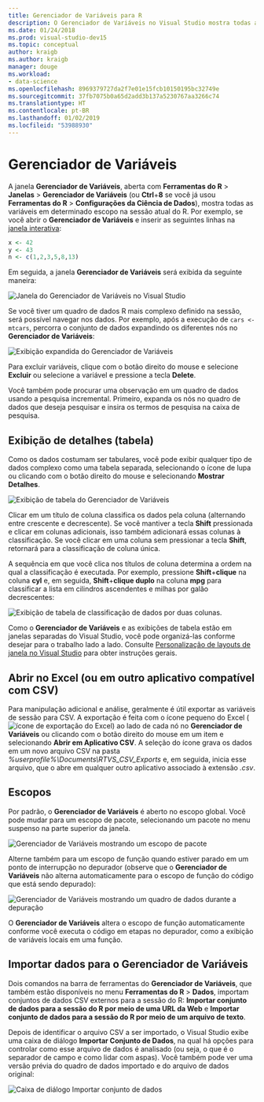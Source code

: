 ```yaml
---
title: Gerenciador de Variáveis para R
description: O Gerenciador de Variáveis no Visual Studio mostra todas as variáveis em um determinado escopo na sessão atual de R.
ms.date: 01/24/2018
ms.prod: visual-studio-dev15
ms.topic: conceptual
author: kraigb
ms.author: kraigb
manager: douge
ms.workload:
- data-science
ms.openlocfilehash: 8969379727da2f7e01e15fcb10150195bc32749e
ms.sourcegitcommit: 37fb7075b0a65d2add3b137a5230767aa3266c74
ms.translationtype: HT
ms.contentlocale: pt-BR
ms.lasthandoff: 01/02/2019
ms.locfileid: "53988930"
---
```

# <a name="variable-explorer"></a>Gerenciador de Variáveis

A janela **Gerenciador de Variáveis**, aberta com **Ferramentas do R** > **Janelas** > **Gerenciador de Variáveis** (ou **Ctrl**+**8** se você já usou **Ferramentas do R** > **Configurações da Ciência de Dados**), mostra todas as variáveis em determinado escopo na sessão atual do R. Por exemplo, se você abrir o **Gerenciador de Variáveis** e inserir as seguintes linhas na [janela interativa](interactive-repl-for-r-in-visual-studio.md):

```R
x <- 42
y <- 43
n <- c(1,2,3,5,8,13)
```

Em seguida, a janela **Gerenciador de Variáveis** será exibida da seguinte maneira:

![Janela do Gerenciador de Variáveis no Visual Studio](media/variable-explorer-window.png)

Se você tiver um quadro de dados R mais complexo definido na sessão, será possível navegar nos dados. Por exemplo, após a execução de `cars <- mtcars`, percorra o conjunto de dados expandindo os diferentes nós no **Gerenciador de Variáveis**:

![Exibição expandida do Gerenciador de Variáveis](media/variable-explorer-expanded-results.png)

Para excluir variáveis, clique com o botão direito do mouse e selecione **Excluir** ou selecione a variável e pressione a tecla **Delete**.

Você também pode procurar uma observação em um quadro de dados usando a pesquisa incremental. Primeiro, expanda os nós no quadro de dados que deseja pesquisar e insira os termos de pesquisa na caixa de pesquisa.

## <a name="details-table-view"></a>Exibição de detalhes (tabela)

Como os dados costumam ser tabulares, você pode exibir qualquer tipo de dados complexo como uma tabela separada, selecionando o ícone de lupa ou clicando com o botão direito do mouse e selecionando **Mostrar Detalhes**.

![Exibição de tabela do Gerenciador de Variáveis](media/variable-explorer-table-view.png)

Clicar em um título de coluna classifica os dados pela coluna (alternando entre crescente e decrescente). Se você mantiver a tecla **Shift** pressionada e clicar em colunas adicionais, isso também adicionará essas colunas à classificação. Se você clicar em uma coluna sem pressionar a tecla **Shift**, retornará para a classificação de coluna única.

A sequência em que você clica nos títulos de coluna determina a ordem na qual a classificação é executada. Por exemplo, pressione **Shift**+**clique** na coluna **cyl** e, em seguida, **Shift**+**clique duplo** na coluna **mpg** para classificar a lista em cilindros ascendentes e milhas por galão decrescentes:

![Exibição de tabela de classificação de dados por duas colunas.](media/variable-explorer-table-view-sorting.png)

Como o **Gerenciador de Variáveis** e as exibições de tabela estão em janelas separadas do Visual Studio, você pode organizá-las conforme desejar para o trabalho lado a lado. Consulte [Personalização de layouts de janela no Visual Studio](../ide/customizing-window-layouts-in-visual-studio.md) para obter instruções gerais.

## <a name="open-in-excel-or-other-csv-capable-application"></a>Abrir no Excel (ou em outro aplicativo compatível com CSV)

Para manipulação adicional e análise, geralmente é útil exportar as variáveis de sessão para CSV. A exportação é feita com o ícone pequeno do Excel (![ícone de exportação do Excel](media/variable-explorer-excel-icon.png)) ao lado de cada nó no **Gerenciador de Variáveis** ou clicando com o botão direito do mouse em um item e selecionando **Abrir em Aplicativo CSV**. A seleção do ícone grava os dados em um novo arquivo CSV na pasta *%userprofile%\Documents\RTVS_CSV_Exports* e, em seguida, inicia esse arquivo, que o abre em qualquer outro aplicativo associado à extensão *.csv*.

## <a name="scopes"></a>Escopos

Por padrão, o **Gerenciador de Variáveis** é aberto no escopo global. Você pode mudar para um escopo de pacote, selecionando um pacote no menu suspenso na parte superior da janela.

![Gerenciador de Variáveis mostrando um escopo de pacote](media/variable-explorer-package-scopes.png)

Alterne também para um escopo de função quando estiver parado em um ponto de interrupção no depurador (observe que o **Gerenciador de Variáveis** não alterna automaticamente para o escopo de função do código que está sendo depurado):

![Gerenciador de Variáveis mostrando um quadro de dados durante a depuração](media/variable-explorer-as-locals-window.png)

O **Gerenciador de Variáveis** altera o escopo de função automaticamente conforme você executa o código em etapas no depurador, como a exibição de variáveis locais em uma função.

## <a name="import-data-into-variable-explorer"></a>Importar dados para o Gerenciador de Variáveis

Dois comandos na barra de ferramentas do **Gerenciador de Variáveis**, que também estão disponíveis no menu **Ferramentas do R** > **Dados**, importam conjuntos de dados CSV externos para a sessão do R:  **Importar conjunto de dados para a sessão do R por meio de uma URL da Web** e **Importar conjunto de dados para a sessão do R por meio de um arquivo de texto**.

Depois de identificar o arquivo CSV a ser importado, o Visual Studio exibe uma caixa de diálogo **Importar Conjunto de Dados**, na qual há opções para controlar como esse arquivo de dados é analisado (ou seja, o que é o separador de campo e como lidar com aspas). Você também pode ver uma versão prévia do quadro de dados importado e do arquivo de dados original:

![Caixa de diálogo Importar conjunto de dados](media/variable-explorer-import-dataset-dialog.png)
